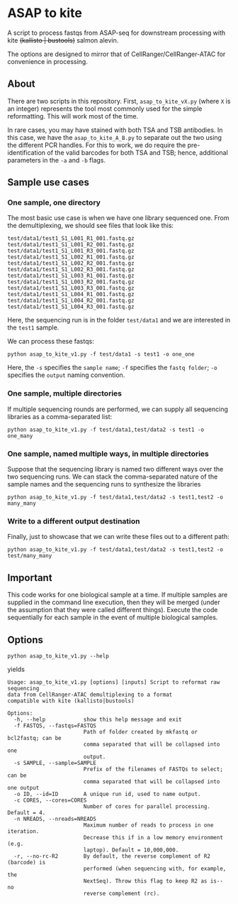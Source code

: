 # ASAP to kite
A script to process fastqs from ASAP-seq for downstream processing with kite ~~(kallisto | bustools)~~ salmon alevin. 

The options are designed to mirror that of CellRanger/CellRanger-ATAC for convenience in processing.

## About

There are two scripts in this repository. First, `asap_to_kite_vX.py` (where `X` is an integer) represents the tool most commonly used for the simple reformatting. This will work most of the time. 

In rare cases, you may have stained with both TSA and TSB antibodies. In this case, we have the `asap_to_kite_A_B.py` to separate out the two using the different PCR handles. For this to work, we do require the pre-identification of the valid barcodes for both TSA and TSB; hence, additional parameters in the `-a` and `-b` flags. 


## Sample use cases

### One sample, one directory

The most basic use case is when we have one library sequenced one. From the demultiplexing,
we should see files that look like this:

```
test/data1/test1_S1_L001_R1_001.fastq.gz
test/data1/test1_S1_L001_R2_001.fastq.gz
test/data1/test1_S1_L001_R3_001.fastq.gz
test/data1/test1_S1_L002_R1_001.fastq.gz
test/data1/test1_S1_L002_R2_001.fastq.gz
test/data1/test1_S1_L002_R3_001.fastq.gz
test/data1/test1_S1_L003_R1_001.fastq.gz
test/data1/test1_S1_L003_R2_001.fastq.gz
test/data1/test1_S1_L003_R3_001.fastq.gz
test/data1/test1_S1_L004_R1_001.fastq.gz
test/data1/test1_S1_L004_R2_001.fastq.gz
test/data1/test1_S1_L004_R3_001.fastq.gz
```

Here, the sequencing run is in the folder `test/data1` and we are interested in the `test1` sample. 

We can process these fastqs:

```
python asap_to_kite_v1.py -f test/data1 -s test1 -o one_one
```

Here, the `-s` specifies the `sample name`; `-f` specifies the `fastq folder`; `-o` specifies the `output` naming convention.

### One sample, multiple directories 

If multiple sequencing rounds are performed, we can supply all sequencing libraries as a comma-separated list:

```
python asap_to_kite_v1.py -f test/data1,test/data2 -s test1 -o one_many
```

### One sample, named multiple ways, in multiple directories

Suppose that the sequencing library is named two different ways over the two sequencing runs. 
We can stack the comma-separated nature of the sample names and the sequencing runs to 
synthesize the libraries

```
python asap_to_kite_v1.py -f test/data1,test/data2 -s test1,test2 -o many_many
```

### Write to a different output destination

Finally, just to showcase that we can write these files out to a different path:

```
python asap_to_kite_v1.py -f test/data1,test/data2 -s test1,test2 -o test/many_many
```

## Important

This code works for one biological sample at a time. If multiple samples are supplied in the 
command line execution, then they will be merged (under the assumption that they were
called different things). Execute the code sequentially for each sample in the event of 
multiple biological samples. 


## Options

```
python asap_to_kite_v1.py --help
```

yields

```
Usage: asap_to_kite_v1.py [options] [inputs] Script to reformat raw sequencing 
data from CellRanger-ATAC demultiplexing to a format 
compatible with kite (kallisto|bustools)

Options:
  -h, --help            show this help message and exit
  -f FASTQS, --fastqs=FASTQS
                        Path of folder created by mkfastq or bcl2fastq; can be
                        comma separated that will be collapsed into one
                        output.
  -s SAMPLE, --sample=SAMPLE
                        Prefix of the filenames of FASTQs to select; can be
                        comma separated that will be collapsed into one output
  -o ID, --id=ID        A unique run id, used to name output.
  -c CORES, --cores=CORES
                        Number of cores for parallel processing. Default = 4.
  -n NREADS, --nreads=NREADS
                        Maximum number of reads to process in one iteration.
                        Decrease this if in a low memory environment (e.g.
                        laptop). Default = 10,000,000.
  -r, --no-rc-R2        By default, the reverse complement of R2 (barcode) is
                        performed (when sequencing with, for example, the
                        NextSeq). Throw this flag to keep R2 as is-- no
                        reverse complement (rc).
```

<br><br>

